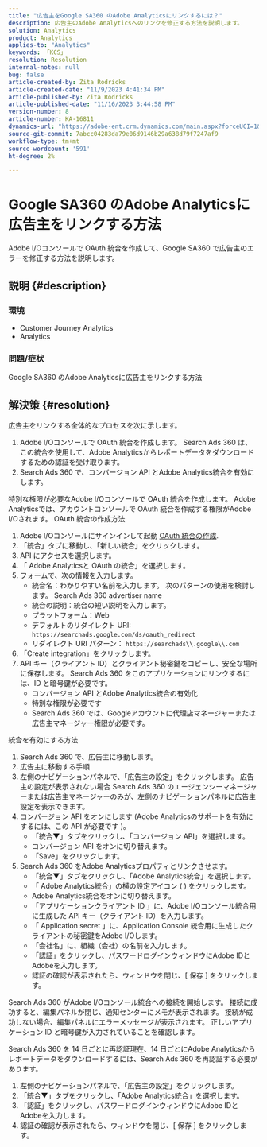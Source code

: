 ```yaml
---
title: "広告主をGoogle SA360 のAdobe Analyticsにリンクするには？"
description: 広告主のAdobe Analyticsへのリンクを修正する方法を説明します。
solution: Analytics
product: Analytics
applies-to: "Analytics"
keywords: 「KCS」
resolution: Resolution
internal-notes: null
bug: false
article-created-by: Zita Rodricks
article-created-date: "11/9/2023 4:41:34 PM"
article-published-by: Zita Rodricks
article-published-date: "11/16/2023 3:44:58 PM"
version-number: 8
article-number: KA-16811
dynamics-url: "https://adobe-ent.crm.dynamics.com/main.aspx?forceUCI=1&pagetype=entityrecord&etn=knowledgearticle&id=4b21d7d5-1e7f-ee11-8179-6045bd006b3d"
source-git-commit: 7abcc04283da79e06d9146b29a638d79f7247af9
workflow-type: tm+mt
source-wordcount: '591'
ht-degree: 2%

---
```


# Google SA360 のAdobe Analyticsに広告主をリンクする方法


Adobe I/Oコンソールで OAuth 統合を作成して、Google SA360 で広告主のエラーを修正する方法を説明します。

## 説明 {#description}


### <b>環境</b>

- Customer Journey Analytics
- Analytics




### <b>問題/症状</b>

Google SA360 のAdobe Analyticsに広告主をリンクする方法


## 解決策 {#resolution}


広告主をリンクする全体的なプロセスを次に示します。

1. Adobe I/Oコンソールで OAuth 統合を作成します。 Search Ads 360 は、この統合を使用して、Adobe Analyticsからレポートデータをダウンロードするための認証を受け取ります。
2. Search Ads 360 で、コンバージョン API とAdobe Analytics統合を有効にします。


特別な権限が必要なAdobe I/Oコンソールで OAuth 統合を作成します。 Adobe Analyticsでは、アカウントコンソールで OAuth 統合を作成する権限がAdobe I/Oされます。 OAuth 統合の作成方法

1. Adobe I/Oコンソールにサインインして起動 [OAuth 統合の作成](https://developer.adobe.com/developer-console/docs/guides/#!AdobeDocs/adobeio-auth/master/AuthenticationOverview/OAuthIntegration.md).
2. 「統合」タブに移動し、「新しい統合」をクリックします。
3.  API にアクセスを選択します。
4. 「 Adobe Analyticsと OAuth の統合」を選択します。
5. フォームで、次の情報を入力します。
   - 統合名：わかりやすい名前を入力します。 次のパターンの使用を検討します。 Search Ads 360 advertiser name
   - 統合の説明：統合の短い説明を入力します。
   - プラットフォーム：Web
   - デフォルトのリダイレクト URI: `https://searchads.google.com/ds/oauth_redirect`
   - リダイレクト URI パターン： `https://searchads\\.google\\.com`
6. 「Create integration」をクリックします。
7. API キー（クライアント ID）とクライアント秘密鍵をコピーし、安全な場所に保存します。 Search Ads 360 をこのアプリケーションにリンクするには、ID と暗号鍵が必要です。
   - コンバージョン API とAdobe Analytics統合の有効化
   - 特別な権限が必要です
   - Search Ads 360 では、Googleアカウントに代理店マネージャーまたは広告主マネージャー権限が必要です。


統合を有効にする方法

1. Search Ads 360 で、広告主に移動します。
2. 広告主に移動する手順
3. 左側のナビゲーションパネルで、「広告主の設定」をクリックします。    広告主の設定が表示されない場合 Search Ads 360 のエージェンシーマネージャーまたは広告主マネージャーのみが、左側のナビゲーションパネルに広告主設定を表示できます。
4. コンバージョン API をオンにします (Adobe Analyticsのサポートを有効にするには、この API が必要です )。
   - 「統合▼」タブをクリックし、「コンバージョン API」を選択します。
   - コンバージョン API をオンに切り替えます。
   - 「Save」をクリックします。
5. Search Ads 360 をAdobe Analyticsプロパティとリンクさせます。
   - 「統合▼」タブをクリックし、「Adobe Analytics統合」を選択します。
   - 「 Adobe Analytics統合」の横の設定アイコン ( ) をクリックします。
   - Adobe Analytics統合をオンに切り替えます。
   - 「アプリケーションクライアント ID 」に、Adobe I/Oコンソール統合用に生成した API キー（クライアント ID）を入力します。
   - 「 Application secret 」に、Application Console 統合用に生成したクライアントの秘密鍵をAdobe I/Oします。
   - 「会社名」に、組織（会社）の名前を入力します。
   - 「認証」をクリックし、パスワードログインウィンドウにAdobe IDとAdobeを入力します。
   - 認証の確認が表示されたら、ウィンドウを閉じ、[ 保存 ] をクリックします。


Search Ads 360 がAdobe I/Oコンソール統合への接続を開始します。 接続に成功すると、編集パネルが閉じ、通知センターにメモが表示されます。 接続が成功しない場合、編集パネルにエラーメッセージが表示されます。 正しいアプリケーション ID と暗号鍵が入力されていることを確認します。

Search Ads 360 を 14 日ごとに再認証現在、14 日ごとにAdobe Analyticsからレポートデータをダウンロードするには、Search Ads 360 を再認証する必要があります。

1. 左側のナビゲーションパネルで、「広告主の設定」をクリックします。
2. 「統合▼」タブをクリックし、「Adobe Analytics統合」を選択します。
3. 「認証」をクリックし、パスワードログインウィンドウにAdobe IDとAdobeを入力します。
4. 認証の確認が表示されたら、ウィンドウを閉じ、[ 保存 ] をクリックします。


